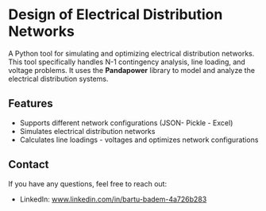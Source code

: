 # Design of Electrical Distribution Networks
A Python tool for simulating and optimizing electrical distribution networks. This tool specifically handles N-1 contingency analysis, line loading, and voltage problems. 
It uses the **Pandapower** library to model and analyze the electrical distribution systems.

## Features
- Supports different network configurations (JSON- Pickle - Excel)
- Simulates electrical distribution networks
- Calculates line loadings - voltages and optimizes network configurations

## Contact
If you have any questions, feel free to reach out:
- LinkedIn: www.linkedin.com/in/bartu-badem-4a726b283
